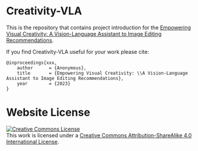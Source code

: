 # Creativity-VLA
This is the repository that contains project introduction for the [Empowering Visual Creativity: A Vision-Language Assistant to Image Editing Recommendations](https://creativity-vla.github.io).

If you find Creativity-VLA useful for your work please cite:
```
@inproceedings{xxx,
    author      = {Anonymous},
    title       = {Empowering Visual Creativity: \\A Vision-Language Assistant to Image Editing Recommendations},
    year        = {2023}
}
```

# Website License
<a rel="license" href="http://creativecommons.org/licenses/by-sa/4.0/"><img alt="Creative Commons License" style="border-width:0" src="https://i.creativecommons.org/l/by-sa/4.0/88x31.png" /></a><br />This work is licensed under a <a rel="license" href="http://creativecommons.org/licenses/by-sa/4.0/">Creative Commons Attribution-ShareAlike 4.0 International License</a>.
